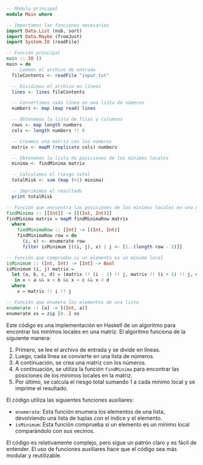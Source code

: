 ```haskell
-- Módulo principal
module Main where

-- Importamos las funciones necesarias
import Data.List (nub, sort)
import Data.Maybe (fromJust)
import System.IO (readFile)

-- Función principal
main :: IO ()
main = do
  -- Leemos el archivo de entrada
  fileContents <- readFile "input.txt"

  -- Dividimos el archivo en líneas
  lines <- lines fileContents

  -- Convertimos cada línea en una lista de números
  numbers <- map (map read) lines

  -- Obtenemos la lista de filas y columnas
  rows <- map length numbers
  cols <- length numbers !! 0

  -- Creamos una matriz con los números
  matrix <- mapM (replicate cols) numbers

  -- Obtenemos la lista de posiciones de los mínimos locales
  minima <- findMinima matrix

  -- Calculamos el riesgo total
  totalRisk <- sum (map (+1) minima)

  -- Imprimimos el resultado
  print totalRisk

-- Función que encuentra las posiciones de los mínimos locales en una matriz
findMinima :: [[Int]] -> [[(Int, Int)]]
findMinima matrix = mapM findMinimaRow matrix
  where
    findMinimaRow :: [Int] -> [(Int, Int)]
    findMinimaRow row = do
      (i, x) <- enumerate row
      filter isMinimum [((i, j), x) | j <- [1..(length row - 2)]]

-- Función que comprueba si un elemento es un mínimo local
isMinimum :: (Int, Int) -> [Int] -> Bool
isMinimum (i, j) matrix =
  let (a, b, c, d) = (matrix !! (i - 1) !! j, matrix !! (i + 1) !! j, matrix !! i !! (j - 1), matrix !! i !! (j + 1))
   in x < a && x < b && x < c && x < d
  where
    x = matrix !! i !! j

-- Función que enumera los elementos de una lista
enumerate :: [a] -> [(Int, a)]
enumerate xs = zip [0..] xs
```

Este código es una implementación en Haskell de un algoritmo para encontrar los mínimos locales en una matriz. El algoritmo funciona de la siguiente manera:

1. Primero, se lee el archivo de entrada y se divide en líneas.
2. Luego, cada línea se convierte en una lista de números.
3. A continuación, se crea una matriz con los números.
4. A continuación, se utiliza la función `findMinima` para encontrar las posiciones de los mínimos locales en la matriz.
5. Por último, se calcula el riesgo total sumando 1 a cada mínimo local y se imprime el resultado.

El código utiliza las siguientes funciones auxiliares:

* `enumerate`: Esta función enumera los elementos de una lista, devolviendo una lista de tuplas con el índice y el elemento.
* `isMinimum`: Esta función comprueba si un elemento es un mínimo local comparándolo con sus vecinos.

El código es relativamente complejo, pero sigue un patrón claro y es fácil de entender. El uso de funciones auxiliares hace que el código sea más modular y reutilizable.